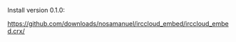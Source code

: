 Install version 0.1.0:

<https://github.com/downloads/nosamanuel/irccloud_embed/irccloud_embed.crx/>
